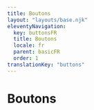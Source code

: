 ```yaml
---
title: Boutons
layout: "layouts/base.njk"
eleventyNavigation:
  key: buttonsFR
  title: Boutons
  locale: fr
  parent: basicFR
  order: 1
translationKey: "buttons"
---
```


# Boutons

